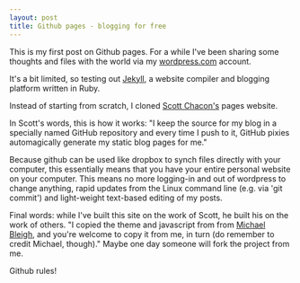 ```yaml
---
layout: post
title: Github pages - blogging for free
---
```


This is my first post on Github pages. For a while I've been sharing some thoughts and files with the world via my  [wordpress.com](http://robinlovelace.wordpress.com/) account. 

It's a bit limited, so testing out [Jekyll](http://github.com/mojombo/jekyll/tree/master), a website compiler and blogging platform written in Ruby. 

Instead of starting from scratch, I cloned [Scott Chacon's](http://github.com/schacon/schacon.github.com) pages website.

In Scott's words, this is how it works: "I keep the source for
my blog in a specially named GitHub repository and every time I push to it, 
GitHub pixies automagically generate my static blog pages for me."

Because github can be used like dropbox to synch files directly with your computer, this essentially means that you have your entire personal website on your computer. This means no more logging-in and out of wordpress to change anything, rapid updates from the Linux command line (e.g. via 'git commit') and light-weight text-based editing of my posts.

Final words: while I've built this site on the work of Scott, he built his on the work of others. "I copied the theme and javascript from from [Michael Bleigh](http://github.com/mbleigh), and you're welcome to copy
it from me, in turn (do remember to credit Michael, though)." Maybe one day someone will fork the project from me.

Github rules!
